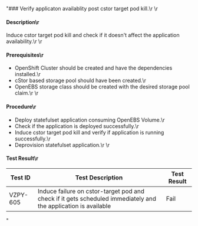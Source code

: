"### Verify applicaton availablity post cstor target pod kill.\r
\r
#### Description\r
Induce cstor target pod kill and check if it doesn't affect the application availability.\r
\r
#### Prerequisites\r
- OpenShift Cluster should be created and have the dependencies installed.\r
- cStor based storage pool should have been created.\r
- OpenEBS storage class should be created with the desired storage pool claim.\r
\r
#### Procedure\r
- Deploy statefulset application consuming OpenEBS Volume.\r
- Check if the application is deployed successfully.\r
- Induce cstor target pod kill and verify if application is running successfully.\r
- Deprovision statefulset application.\r
\r
#### Test Result\r
 | Test ID |   Test Description               | Test Result   |
 |---------|---------------------------| --------------|
 |    VZPY-605   |  Induce failure on cstor-target pod and check if it gets scheduled immediately and the application is available           |  Fail     |

"